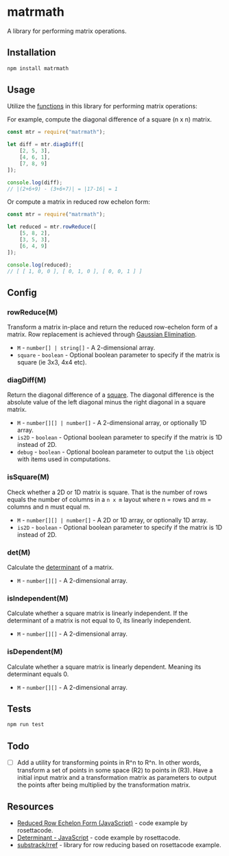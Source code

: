 # matrmath
A library for performing matrix operations.

## Installation

```js
npm install matrmath
```

## Usage
Utilize the [functions](https://github.com/tannerdolby/matrmath#config) in this library for performing matrix operations:

For example, compute the diagonal difference of a square (n x n) matrix.

```js
const mtr = require("matrmath");

let diff = mtr.diagDiff([
    [2, 5, 3],
    [4, 6, 1],
    [7, 8, 9]
]);

console.log(diff);
// |(2+6+9) - (3+6+7)| = |17-16| = 1
```

Or compute a matrix in reduced row echelon form:

```js
const mtr = require("matrmath");

let reduced = mtr.rowReduce([
    [5, 8, 2],
    [3, 5, 3],
    [6, 4, 9]
]);

console.log(reduced);
// [ [ 1, 0, 0 ], [ 0, 1, 0 ], [ 0, 0, 1 ] ]
```

## Config

### rowReduce(M)

Transform a matrix in-place and return the reduced row-echelon form of a matrix. Row replacement is achieved through [Gaussian Elimination](https://en.wikipedia.org/wiki/Gaussian_elimination#:~:text=In%20mathematics%2C%20Gaussian%20elimination%2C%20also,the%20corresponding%20matrix%20of%20coefficients.).

- `M` - `number[] | string[]` - A 2-dimensional array.
- `square` - `boolean` - Optional boolean parameter to specify if the matrix is square (ie 3x3, 4x4 etc).

### diagDiff(M)
Return the diagonal difference of a [square](https://en.wikipedia.org/wiki/Square_matrix). The diagonal difference is the absolute value of the left diagonal minus the right diagonal in a square matrix.

- `M` - `number[][] | number[]` - A 2-dimensional array, or optionally 1D array.
- `is2D` - `boolean` - Optional boolean parameter to specify if the matrix is 1D instead of 2D.
- `debug` - `boolean` - Optional boolean parameter to output the `lib` object with items used in computations.

### isSquare(M)
Check whether a 2D or 1D matrix is square. That is the number of rows equals the number of columns in a `n x m` layout where n = rows and m = columns and n must equal m.

- `M` - `number[][] | number[]` - A 2D or 1D array, or optionally 1D array.
- `is2D` - `boolean` - Optional boolean parameter to specify if the matrix is 1D instead of 2D.

### det(M)
Calculate the [determinant](https://en.wikipedia.org/wiki/Determinant) of a matrix.

- `M` - `number[][]` - A 2-dimensional array.


### isIndependent(M)
Calculate whether a square matrix is linearly independent. If the determinant of a matrix is not equal to 0, its linearly independent.

- `M` - `number[][]` - A 2-dimensional array.

### isDependent(M)
Calculate whether a square matrix is linearly dependent. Meaning its determinant equals 0.

- `M` - `number[][]` - A 2-dimensional array.

## Tests
```js
npm run test
```


## Todo
- [ ] Add a utility for transforming points in R^n to R^n. In other words, transform a set of points in some space (R2) to points in (R3). Have a initial input matrix and a transformation matrix as parameters to output the points after being multiplied by the transformation matrix.


## Resources
- [Reduced Row Echelon Form (JavaScript)](https://rosettacode.org/wiki/Reduced_row_echelon_form#JavaScript) - code example by rosettacode.
- [Determinant - JavaScript](https://rosettacode.org/wiki/Determinant_and_permanent#JavaScript) - code example by rosettacode.
- [substrack/rref](https://github.com/substack/rref) - library for row reducing based on rosettacode example.